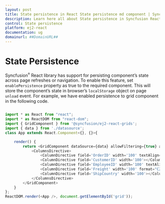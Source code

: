 ```yaml
---
layout: post
title: State persistence in React State persistence md component | Syncfusion
description: Learn here all about State persistence in Syncfusion React State persistence md component of Syncfusion Essential JS 2 and more.
control: State persistence 
platform: ej2-react
documentation: ug
domainurl: ##DomainURL##
---
```


# State Persistence

Syncfusion<sup style="font-size:70%">&reg;</sup> React library has support for persisting component’s state across page refreshes or navigation. To enable this feature, set `enablePersistence` property as true to the required component.
This will store the component’s state in browser’s `localStorage` object on page `unload` event. For example, we have enabled persistence to grid component in the following code.


```ts

import * as React from "react";
import * as ReactDOM from "react-dom";
import { GridComponent } from '@syncfusion/ej2-react-grids';
import { data } from './datasource';
class App extends React.Component<{}, {}>{

    render() {
        return <GridComponent dataSource={data} allowFiltering={true} allowPaging={true} enablePersistence={true} height={230}>
            <ColumnsDirective>
                <ColumnDirective field='OrderID' width='100' textAlign="right"></ColumnDirective>
                <ColumnDirective field='CustomerID' width='100'></ColumnDirective>
                <ColumnDirective field='EmployeeID' width='100' textAlign="right"></ColumnDirective>
                <ColumnDirective field='Freight' width='100' format="C2" textAlign="right"></ColumnDirective>
                <ColumnDirective field='ShipCountry' width='100'></ColumnDirective>
            </ColumnsDirective>
        </GridComponent>
    }
};
ReactDOM.render(<App />, document.getElementById('grid'));

```